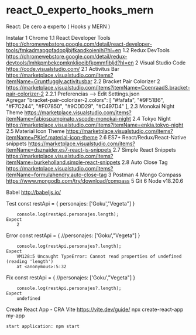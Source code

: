 # react_0_experto_hooks_mern
React: De cero a experto ( Hooks y MERN )

Instalar
    1 Chrome
        1.1 React Developer Tools https://chromewebstore.google.com/detail/react-developer-tools/fmkadmapgofadopljbjfkapdkoienihi?hl=en
        1.2 Redux DevTools  https://chromewebstore.google.com/detail/redux-devtools/lmhkpmbekcpmknklioeibfkpmmfibljd?hl=en
    2 Visual Studio Code    https://code.visualstudio.com/
        2.1 Activitus Bar   https://marketplace.visualstudio.com/items?itemName=Gruntfuggly.activitusbar
        2.2 Bracket Pair Colorizer 2 https://marketplace.visualstudio.com/items?itemName=CoenraadS.bracket-pair-colorizer-2
            2.2.1 Preferencias --> Edit Settings.json   
                Agregar
    "bracket-pair-colorizer-2.colors": [
        "#fafafa",
        "#9F51B6",
        "#F7C244",
        "#F07850",
        "#9CDD29",
        "#C497D4"
    ],
        2.3 Monokai Night Theme https://marketplace.visualstudio.com/items?itemName=fabiospampinato.vscode-monokai-night
        2.4 Tokyo Night https://marketplace.visualstudio.com/items?itemName=enkia.tokyo-night
        2.5 Material Icon Theme https://marketplace.visualstudio.com/items?itemName=PKief.material-icon-theme
        2.6 ES7+ React/Redux/React-Native snippets  https://marketplace.visualstudio.com/items?itemName=dsznajder.es7-react-js-snippets
        2.7 Simple React Snippets   https://marketplace.visualstudio.com/items?itemName=burkeholland.simple-react-snippets
        2.8 Auto Close Tag  https://marketplace.visualstudio.com/items?itemName=formulahendry.auto-close-tag
    3 Postman
    4 Mongo Compass https://www.mongodb.com/try/download/compass
    5 Git 
    6 Node v18.20.6


Babel  http://babeljs.io/

Test
        const restApi = {
        personajes: ['Goku',"Vegeta"]
        }

        console.log(restApi.personajes.length);
    Expect
        2
Error
        const restApi = {
        //personajes: ['Goku',"Vegeta"]
        }

        console.log(restApi.personajes?.length);
    Expect
        VM128:5 Uncaught TypeError: Cannot read properties of undefined (reading 'length')
        at <anonymous>:5:32

Fix
        const restApi = {
        //personajes: ['Goku',"Vegeta"]
        }

        console.log(restApi.personajes?.length);
    Expect 
        undefined

Create React App - CRA
    Vite https://vite.dev/guide/
    npx create-react-app my-app

    start application: npm start
